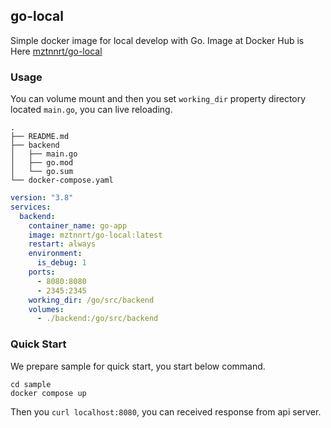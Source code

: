 ## go-local

Simple docker image for local develop with Go. Image at Docker Hub is Here [mztnnrt/go-local](https://hub.docker.com/repository/docker/mztnnrt/go-local)

### Usage

You can volume mount and then you set `working_dir` property directory located `main.go`, you can live reloading.

```
.
├── README.md
├── backend
│   ├── main.go
│   ├── go.mod
│   └── go.sum
└── docker-compose.yaml
```

```yaml
version: "3.8"
services:
  backend:
    container_name: go-app
    image: mztnnrt/go-local:latest
    restart: always
    environment:
      is_debug: 1
    ports:
      - 8080:8080
      - 2345:2345
    working_dir: /go/src/backend
    volumes:
      - ./backend:/go/src/backend
```

### Quick Start

We prepare sample for quick start, you start below command.

```
cd sample
docker compose up
```

Then you `curl localhost:8080`, you can received response from api server.
